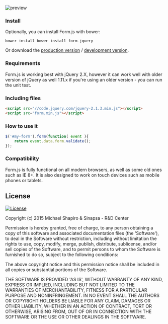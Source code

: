 ![preview](http://shapiromichael.github.io/Form-JS/logo.png)


### Install
Optionally, you can install Form.js with bower:
```shell
bower install bower install form-jquery
```
Or download the [production version][min] / [development version][max].

[min]: https://raw.githubusercontent.com/shapiromichael/Form-JS/master/dist/form.min.js
[max]: https://raw.githubusercontent.com/shapiromichael/Form-JS/master/dist/form.js

### Requirements
Form.js is working best with jQuery 2.X, however it can work well with older version of jQuery as well 1.11.x
if you're using an older version - you can run the unit test.

### Including files

```html
<script src="//code.jquery.com/jquery-2.1.3.min.js"></script>
<script src="form.min.js"></script>
```

### How to use it
```javascript
$('#my-form').form(function( event ){
	return event.data.form.validate();
});
```


### Compatibility
Form.js is fully functional on all modern browsers, as well as some old ones such as IE 8+. It is also designed to work on touch devices such as mobile phones or tablets.

## License

[![License](http://img.shields.io/badge/License-MIT-blue.svg)](http://opensource.org/licenses/MIT)

Copyright (c) 2015 Michael Shapiro & Sinapsa - R&D Center

Permission is hereby granted, free of charge, to any person obtaining
a copy of this software and associated documentation files (the
'Software'), to deal in the Software without restriction, including
without limitation the rights to use, copy, modify, merge, publish,
distribute, sublicense, and/or sell copies of the Software, and to
permit persons to whom the Software is furnished to do so, subject to
the following conditions:

The above copyright notice and this permission notice shall be
included in all copies or substantial portions of the Software.

THE SOFTWARE IS PROVIDED 'AS IS', WITHOUT WARRANTY OF ANY KIND,
EXPRESS OR IMPLIED, INCLUDING BUT NOT LIMITED TO THE WARRANTIES OF
MERCHANTABILITY, FITNESS FOR A PARTICULAR PURPOSE AND NONINFRINGEMENT.
IN NO EVENT SHALL THE AUTHORS OR COPYRIGHT HOLDERS BE LIABLE FOR ANY
CLAIM, DAMAGES OR OTHER LIABILITY, WHETHER IN AN ACTION OF CONTRACT,
TORT OR OTHERWISE, ARISING FROM, OUT OF OR IN CONNECTION WITH THE
SOFTWARE OR THE USE OR OTHER DEALINGS IN THE SOFTWARE.
